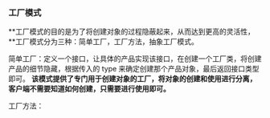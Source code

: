 ### 工厂模式

**工厂模式的目的是为了将创建对象的过程隐蔽起来，从而达到更高的灵活性，**工厂模式分为三种：简单工厂，工厂方法，抽象工厂模式。

简单工厂：定义一个接口，让具体的产品实现该接口，在创建一个工厂类，将创建产品的细节隐藏，根据传入的 type 来确定创建那个产品对象，最后返回接口类型即可。 **该模式提供了专门用于创建对象的工厂，将对象的创建和使用进行分离，客户端不需要知道如何创建，只需要进行使用即可。**

工厂方法：


